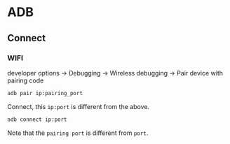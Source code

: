 # ADB

## Connect

### WIFI

developer options -> Debugging -> Wireless debugging -> Pair device with pairing code 

```sh
adb pair ip:pairing_port
```

Connect, this `ip:port` is different from the above.

```sh
adb connect ip:port
```

Note that the `pairing port` is different from `port`.

